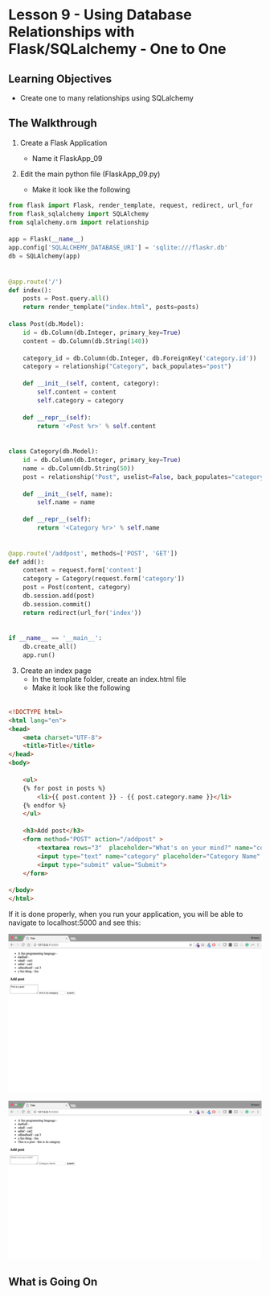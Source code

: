 # Lesson 9 - Using Database Relationships with Flask/SQLalchemy - One to One

## Learning Objectives
* Create one to many relationships using SQLalchemy

## The Walkthrough
1. Create a Flask Application
	* Name it FlaskApp_09

2. Edit the main python file (FlaskApp_09.py)
	* Make it look like the following
    
```python
from flask import Flask, render_template, request, redirect, url_for
from flask_sqlalchemy import SQLAlchemy
from sqlalchemy.orm import relationship

app = Flask(__name__)
app.config['SQLALCHEMY_DATABASE_URI'] = 'sqlite:///flaskr.db'
db = SQLAlchemy(app)


@app.route('/')
def index():
    posts = Post.query.all()
    return render_template("index.html", posts=posts)

class Post(db.Model):
    id = db.Column(db.Integer, primary_key=True)
    content = db.Column(db.String(140))

    category_id = db.Column(db.Integer, db.ForeignKey('category.id'))
    category = relationship("Category", back_populates="post")

    def __init__(self, content, category):
        self.content = content
        self.category = category

    def __repr__(self):
        return '<Post %r>' % self.content


class Category(db.Model):
    id = db.Column(db.Integer, primary_key=True)
    name = db.Column(db.String(50))
    post = relationship("Post", uselist=False, back_populates="category")

    def __init__(self, name):
        self.name = name

    def __repr__(self):
        return '<Category %r>' % self.name


@app.route('/addpost', methods=['POST', 'GET'])
def add():
    content = request.form['content']
    category = Category(request.form['category'])
    post = Post(content, category)
    db.session.add(post)
    db.session.commit()
    return redirect(url_for('index'))


if __name__ == '__main__':
    db.create_all()
    app.run()
```

3. Create an index page
	* In the template folder, create an index.html file
	* Make it look like the following
    
    
```html

<!DOCTYPE html>
<html lang="en">
<head>
    <meta charset="UTF-8">
    <title>Title</title>
</head>
<body>

    <ul>
    {% for post in posts %}
        <li>{{ post.content }} - {{ post.category.name }}</li>
    {% endfor %}
    </ul>

    <h3>Add post</h3>
    <form method="POST" action="/addpost" >
        <textarea rows="3"  placeholder="What's on your mind?" name="content"></textarea>
        <input type="text" name="category" placeholder="Category Name" required="true">
        <input type="submit" value="Submit">
    </form>

</body>
</html>

```

If it is done properly, when you run your application, you will be able to navigate to localhost:5000 and see this:

![Using Database Relationships with Flask/SQLalchemy - One to One](img/lesson10a.png)

![Using Database Relationships with Flask/SQLalchemy - One to One](img/lesson10b.png)

## What is Going On